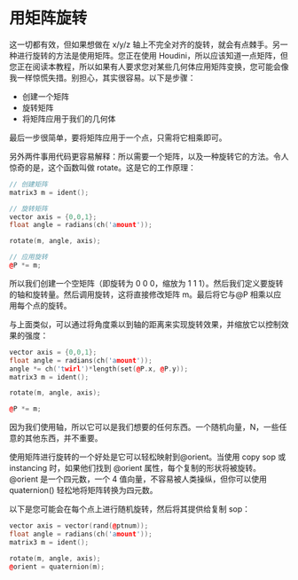 # 用矩阵旋转

这一切都有效，但如果想做在 x/y/z 轴上不完全对齐的旋转，就会有点棘手。另一种进行旋转的方法是使用矩阵。您正在使用 Houdini，所以应该知道一点矩阵，但您正在阅读本教程，所以如果有人要求您对某些几何体应用矩阵变换，您可能会像我一样惊慌失措。别担心，其实很容易。以下是步骤：

- 创建一个矩阵
- 旋转矩阵
- 将矩阵应用于我们的几何体

最后一步很简单，要将矩阵应用于一个点，只需将它相乘即可。

另外两件事用代码更容易解​​释：所以需要一个矩阵，以及一种旋转它的方法。令人惊奇的是，这个函数叫做 rotate。这是它的工作原理：

```cpp
// 创建矩阵
matrix3 m = ident();

// 旋转矩阵
vector axis = {0,0,1};
float angle = radians(ch('amount'));

rotate(m, angle, axis);

// 应用旋转
@P *= m;
```

所以我们创建一个空矩阵（即旋转为 0 0 0，缩放为 1 1 1）。然后我们定义要旋转的轴和旋转量。然后调用旋转，这将直接修改矩阵 m。最后将它与@P 相乘以应用每个点的旋转。

与上面类似，可以通过将角度乘以到轴的距离来实现旋转效果，并缩放它以控制效果的强度：

```cpp
vector axis = {0,0,1};
float angle = radians(ch('amount'));
angle *= ch('twirl')*length(set(@P.x, @P.y));
matrix3 m = ident();

rotate(m, angle, axis);

@P *= m;
```

因为我们使用轴，所以它可以是我们想要的任何东西。一个随机向量，N，一些任意的其他东西，并不重要。

使用矩阵进行旋转的一个好处是它可以轻松映射到@orient。当使用 copy sop 或 instancing 时，如果他们找到 @orient 属性，每个复制的形状将被旋转。@orient 是一个四元数，一个 4 值向量，不容易被人类操纵，但你可以使用 quaternion() 轻松地将矩阵转换为四元数。

以下是您可能会在每个点上进行随机旋转，然后将其提供给复制 sop：

```cpp
vector axis = vector(rand(@ptnum));
float angle = radians(ch('amount'));
matrix3 m = ident();

rotate(m, angle, axis);
@orient = quaternion(m);
```
